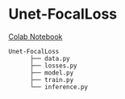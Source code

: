 # Unet-FocalLoss

[Colab Notebook](https://colab.research.google.com/drive/1vYZYXDMfs9hK6KvXY3v1iTPiln9OeJZE?usp=sharing)

```
Unet-FocalLoss
      ├── data.py
      ├── losses.py
      ├── model.py
      ├── train.py
      └── inference.py

```
